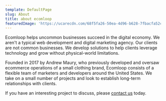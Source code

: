 ```yaml
---
template: DefaultPage
slug: About
title: about ecomloop
featuredImage: 'https://ucarecdn.com/68f5fa26-50ea-4d96-b628-7fbacfa52c74/'
---
```

Ecomloop helps uncommon businesses succeed in the digital economy. We aren't a typical web development and digital marketing agency. Our clients are not common businesses. We develop   solutions to help clients leverage technology and grow without physical-world limitations. 

Founded in 2017 by Andrew Maury, who previously developed and oversaw ecommerce operations of a small clothing brand, Ecomloop consists of a flexible team of marketers and developers around the United States. We take on a small number of projects and look to establish long-term relationships with clients.

If you have an interesting project to discuss, please [contact us](/contact) today.
